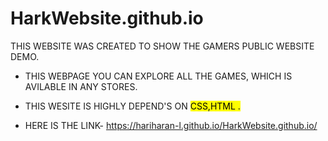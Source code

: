 # HarkWebsite.github.io
 THIS WEBSITE WAS CREATED TO SHOW THE GAMERS PUBLIC WEBSITE DEMO.
 
* THIS WEBPAGE YOU CAN EXPLORE ALL THE GAMES, WHICH IS AVILABLE IN ANY STORES.

* THIS WESITE IS HIGHLY DEPEND'S ON <mark> CSS,HTML <mark>.
     
* HERE IS THE LINK- https://hariharan-l.github.io/HarkWebsite.github.io/
